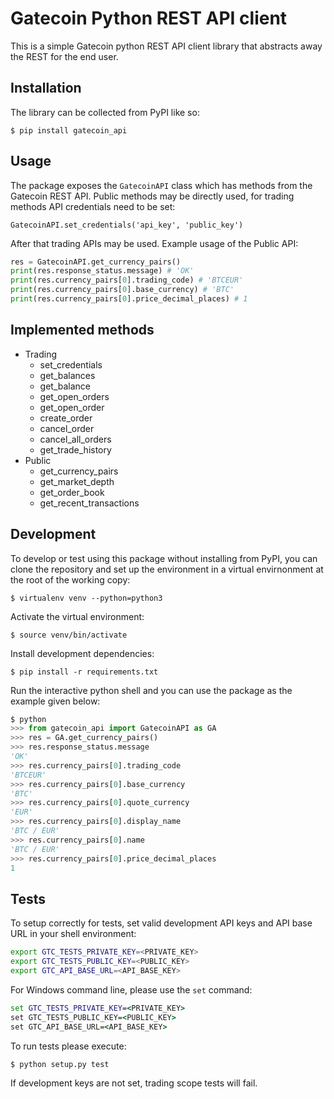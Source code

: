 # Gatecoin Python REST API client

This is a simple Gatecoin python REST API client library that abstracts away the REST for the end user.

## Installation

The library can be collected from PyPI like so:

`$ pip install gatecoin_api`

## Usage

The package exposes the `GatecoinAPI` class which has methods from the Gatecoin REST API. Public methods may be directly used, for trading methods API credentials need to be set:

`GatecoinAPI.set_credentials('api_key', 'public_key')`

After that trading APIs may be used. Example usage of the Public API:

```python
res = GatecoinAPI.get_currency_pairs()
print(res.response_status.message) # 'OK'
print(res.currency_pairs[0].trading_code) # 'BTCEUR'
print(res.currency_pairs[0].base_currency) # 'BTC'
print(res.currency_pairs[0].price_decimal_places) # 1
```

## Implemented methods
- Trading
  - set_credentials
  - get_balances
  - get_balance
  - get_open_orders
  - get_open_order
  - create_order
  - cancel_order
  - cancel_all_orders
  - get_trade_history
- Public
  - get_currency_pairs
  - get_market_depth
  - get_order_book
  - get_recent_transactions

## Development

To develop or test using this package without installing from PyPI, you can clone the repository and set up the environment in a virtual envirnonment at the root of the working copy:

`$ virtualenv venv --python=python3`

Activate the virtual environment:

`$ source venv/bin/activate`

Install development dependencies:

`$ pip install -r requirements.txt`

Run the interactive python shell and you can use the package as the example given below:

```python
$ python
>>> from gatecoin_api import GatecoinAPI as GA
>>> res = GA.get_currency_pairs()
>>> res.response_status.message
'OK'
>>> res.currency_pairs[0].trading_code
'BTCEUR'
>>> res.currency_pairs[0].base_currency
'BTC'
>>> res.currency_pairs[0].quote_currency
'EUR'
>>> res.currency_pairs[0].display_name
'BTC / EUR'
>>> res.currency_pairs[0].name
'BTC / EUR'
>>> res.currency_pairs[0].price_decimal_places
1
```

## Tests

To setup correctly for tests, set valid development API keys and API base URL in your shell environment:

```sh
export GTC_TESTS_PRIVATE_KEY=<PRIVATE_KEY>
export GTC_TESTS_PUBLIC_KEY=<PUBLIC_KEY>
export GTC_API_BASE_URL=<API_BASE_KEY>
```

For Windows command line, please use the `set` command:

```bat
set GTC_TESTS_PRIVATE_KEY=<PRIVATE_KEY>
set GTC_TESTS_PUBLIC_KEY=<PUBLIC_KEY>
set GTC_API_BASE_URL=<API_BASE_KEY>
```

 To run tests please execute:

`$ python setup.py test`

If development keys are not set, trading scope tests will fail.